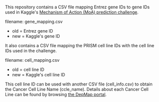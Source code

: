 
This repository contains a CSV file mapping Entrez gene IDs to gene IDs
used in Kaggle's [Mechanism of Action (MoA) prediction challenge](https://www.kaggle.com/c/lish-moa). 

filename: gene_mapping.csv 

- old = Entrez gene ID
- new = Kaggle's gene ID

It also contains a CSV file mapping the PRISM cell line IDs with the cell line IDs used in the challenge. 

filename: cell_mapping.csv 

- old = cell line ID
- new = Kaggle's cell line ID

This cell line ID can be used with another CSV file (cell_info.csv) to obtain the Cancer Cell Line Name (ccle_name).
Details about each Cancer Cell Line can be found by browsing [the DepMap portal](https://depmap.org). 